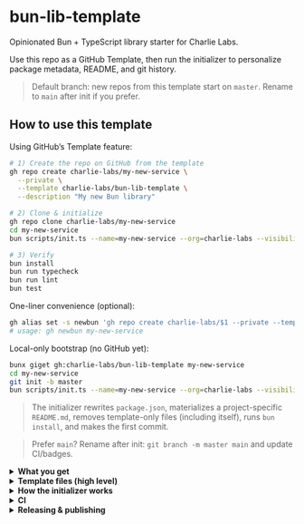 # bun-lib-template

Opinionated Bun + TypeScript library starter for Charlie Labs.

Use this repo as a GitHub Template, then run the initializer to personalize package metadata, README, and git history.

> Default branch: new repos from this template start on `master`. Rename to `main` after init if you prefer.

## How to use this template

Using GitHub’s Template feature:

```bash
# 1) Create the repo on GitHub from the template
gh repo create charlie-labs/my-new-service \
  --private \
  --template charlie-labs/bun-lib-template \
  --description "My new Bun library"

# 2) Clone & initialize
gh repo clone charlie-labs/my-new-service
cd my-new-service
bun scripts/init.ts --name=my-new-service --org=charlie-labs --visibility=private

# 3) Verify
bun install
bun run typecheck
bun run lint
bun test
```

One-liner convenience (optional):

```bash
gh alias set -s newbun 'gh repo create charlie-labs/$1 --private --template charlie-labs/bun-lib-template && gh repo clone charlie-labs/$1 && cd $1 && bun scripts/init.ts --name=$1 --org=charlie-labs --visibility=private'
# usage: gh newbun my-new-service
```

Local-only bootstrap (no GitHub yet):

```bash
bunx giget gh:charlie-labs/bun-lib-template my-new-service
cd my-new-service
git init -b master
bun scripts/init.ts --name=my-new-service --org=charlie-labs --visibility=private
```

> The initializer rewrites `package.json`, materializes a project-specific `README.md`, removes template-only files (including itself), runs `bun install`, and makes the first commit.

> Prefer `main`? Rename after init: `git branch -m master main` and update CI/badges.

<details>
<summary><strong>What you get</strong></summary>

- Bun 1.x + strict TypeScript (ESM)
- ESLint + Prettier scripts (`bun run lint`, `bun run fix`) and Husky + lint-staged pre-commit hooks
- Bun test with an example spec in `src/index.test.ts`
- Build & metadata tooling: `bun run build` drives `zshy` (configured via the `"zshy"` key in `package.json`) to emit dual CJS/ESM bundles; CI also runs `bun run build` to regenerate `package.json` metadata and catch drift
- Knip for dead-code analysis (`bunx knip`)
- GitHub Actions CI on PRs and `master`, including a `package.json` drift check based on `bun run build` (zshy)

</details>

<details>
<summary><strong>Template files (high level)</strong></summary>

```
.
├─ src/
│  ├─ index.ts
│  └─ index.test.ts
├─ scripts/
│  └─ init.ts            # run once in new repos, then removes itself
├─ .github/workflows/
│  └─ ci.yml
├─ eslint.config.js
├─ knip.ts
├─ tsconfig.json
├─ bun.lock
├─ .prettierignore
├─ package.json
├─ README_TEMPLATE.md    # source for downstream README.md
└─ README.md             # (this file) docs for the template itself
```

This template tracks the human-readable `bun.lock` produced by `bun install --save-text-lock`. Regenerate it with `bun install` whenever dependencies change.

</details>

<details>
<summary><strong>How the initializer works</strong></summary>

`scripts/init.ts`:

- Validates and sets `package.json` fields: `name`, `repository`, `homepage`, `bugs`
- Renders `README_TEMPLATE.md` → `README.md` (tokens: `__PROJECT_NAME__`, `__PKG_NAME__`, `__REPO_SLUG__`, `__VISIBILITY__`)
- Removes template-only helper files (including `scripts/init.ts`)
- Runs `bun install` to refresh the lockfile
- Creates the first commit (`chore: initialize from template`)

Flags:

```bash
bun scripts/init.ts --name=<projectName> --org=charlie-labs --visibility=private
```

</details>

<details>
<summary><strong>CI</strong></summary>

`.github/workflows/ci.yml` runs on PRs and pushes to `master`:

- `bun install --frozen-lockfile`
- `bun run build` (ensures `package.json` is current via zshy; CI fails if it would change)
- `bun run ci` (typecheck ➝ lint ➝ test)

Keep CI lean. Downstream services can add custom workflows as needed.

</details>

<details>
<summary><strong>Releasing & publishing</strong></summary>

This template includes an auto‑publish workflow, but it is disabled in the template repository itself (guarded by `if: ${{ !github.event.repository.is_template && secrets.NPM_TOKEN != '' }}` in `.github/workflows/release.yml`). The workflow becomes active in repositories created from this template.

In downstream repos, it will auto‑publish to npm on merge to the default branch (currently `master`). You only need to bump the version and merge a PR.

1. Create a branch and bump the version in `package.json` without creating a git tag:

   ```bash
   # pick one: patch | minor | major | or an explicit version
   npm version patch --no-git-tag-version
   # or: npm version 0.0.13 --no-git-tag-version
   ```

2. Commit the change and open a PR.

3. When the PR is merged to the default branch, the workflow at `.github/workflows/release.yml` will:
   - run typecheck and ESLint
   - publish to npm if the version is new (requires `NPM_TOKEN`)
   - create a GitHub Release with generated notes

Notes:

- Don’t push git tags manually; the workflow creates the tag during the GitHub Release step.
- If no new version is present (i.e., `package.json` didn’t change), the publish step is skipped and no release is created.
- The publish step skips npm lifecycle scripts; typecheck and lint run explicitly in the workflow.

### npm auth for the GitHub workflow

To publish to npm from GitHub Actions, add an npm access token as a secret named `NPM_TOKEN`:

1. Create an npm access token with at least “Publish” permission in your npm account settings.
2. In the repository’s Settings → Secrets and variables → Actions, add a Repository secret named `NPM_TOKEN` with that token’s value (an Organization secret also works).
3. Nothing else is required—the workflow already requests `id-token: write` and uses `actions/setup-node@v4` with `provenance: true`.

</details>
